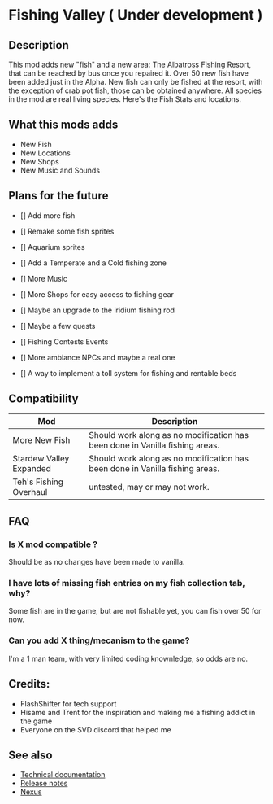 # Fishing Valley ( Under development )

## Description

This mod adds new "fish" and a new area: The Albatross Fishing Resort, that can be reached by bus once you repaired it. Over 50 new fish have been added just in the Alpha. New fish can only be fished at the resort, with the exception of crab pot fish, those can be obtained anywhere. All species in the mod are real living species. Here's the Fish Stats and locations.



## What this mods adds


- New Fish
- New Locations
- New Shops
- New Music and Sounds


## Plans for the future

- [] Add more fish
- [] Remake some fish sprites
- [] Aquarium sprites

- [] Add a Temperate and a Cold fishing zone
- [] More Music
- [] More Shops for easy access to fishing gear
- [] Maybe an upgrade to the iridium fishing rod
- [] Maybe a few quests 
- [] Fishing Contests Events
- [] More ambiance NPCs and maybe a real one
- [] A way to implement a toll system for fishing and rentable beds


## Compatibility

| Mod  | Description |
| ------------- | ------------- |
| More New Fish  | Should work along as no modification has been done in Vanilla fishing areas.  |
| Stardew Valley Expanded  | Should work along as no modification has been done in Vanilla fishing areas.  |
| Teh's Fishing Overhaul  | untested, may or may not work.  |


## FAQ

### Is X mod compatible ?
Should be as no changes have been made to vanilla.

### I have lots of missing fish entries on my fish collection tab, why?
Some fish are in the game, but are not fishable yet, you can fish over 50 for now.

### Can you add X thing/mecanism to the game?
I'm a 1 man team, with very limited coding knownledge, so odds are no.


## Credits:
- FlashShifter for tech support
- Hisame and Trent for the inspiration and making me a fishing addict in the game
- Everyone on the SVD discord that helped me

## See also
* [Technical documentation](technical.md)
* [Release notes](release-notes.md)
* [Nexus](https://www.nexusmods.com/stardewvalley/mods/8668)